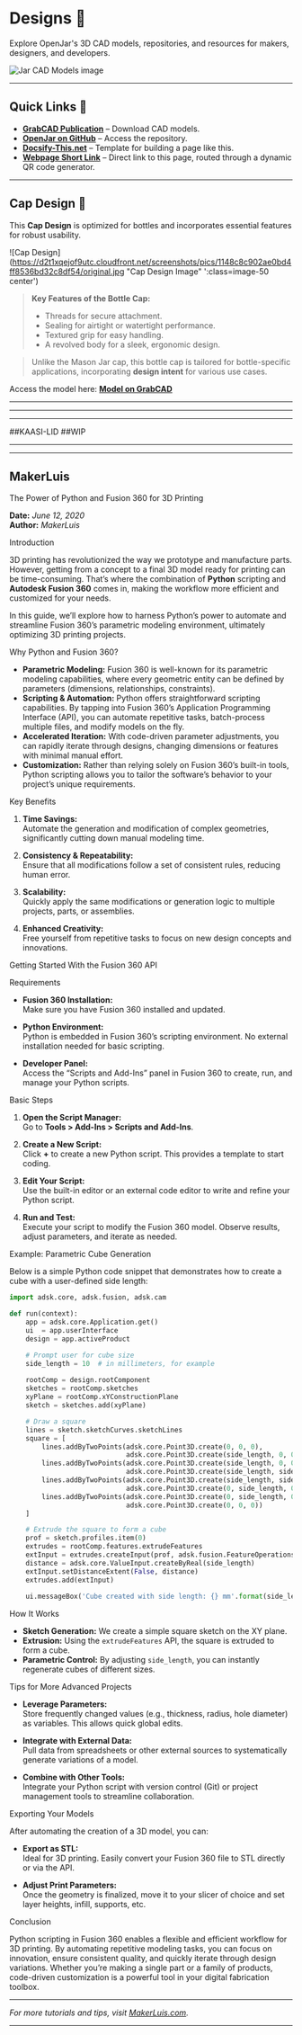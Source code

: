 # **Designs** 🎨  

Explore OpenJar's 3D CAD models, repositories, and resources for makers, designers, and developers.

![Jar CAD Models image](https://d2t1xqejof9utc.cloudfront.net/screenshots/pics/f4bd3216fb07e0610818bb71d688dfc8/large.png "cad models image")

---

## **Quick Links** 🔗  
- [**GrabCAD Publication**](https://grabcad.com/library/openjar-1) – Download CAD models.  
- [**OpenJar on GitHub**](https://github.com/dmalawey/OpenJar) – Access the repository.  
- [**Docsify-This.net**](https://docsify-this.net/#/) – Template for building a page like this.  
- [**Webpage Short Link**](https://qr.page/g/2VtU8nxHXhN) – Direct link to this page, routed through a dynamic QR code generator.

---

## **Cap Design** 🧢  

This **Cap Design** is optimized for bottles and incorporates essential features for robust usability.  

![Cap Design](https://d2t1xqejof9utc.cloudfront.net/screenshots/pics/1148c8c902ae0bd4ff8536bd32c8df54/original.jpg "Cap Design Image" ':class=image-50 center')  

> **Key Features of the Bottle Cap:**  
> - Threads for secure attachment.  
> - Sealing for airtight or watertight performance.  
> - Textured grip for easy handling.  
> - A revolved body for a sleek, ergonomic design.  

> Unlike the Mason Jar cap, this bottle cap is tailored for bottle-specific applications, incorporating **design intent** for various use cases.  

Access the model here: [**Model on GrabCAD**](https://grabcad.com/library/cap-43)  

---



-------------------------------------------------------------------------------------------------------------------------------------------------



---

##KAASI-LID
##WIP

--- 

-------------------------------------------------------------------------------------------------------------------------------------------------

## MakerLuis
 The Power of Python and Fusion 360 for 3D Printing

**Date:** *June 12, 2020*  
**Author:** *MakerLuis*

 Introduction

3D printing has revolutionized the way we prototype and manufacture parts. However, getting from a concept to a final 3D model ready for printing can be time-consuming. That’s where the combination of **Python** scripting and **Autodesk Fusion 360** comes in, making the workflow more efficient and customized for your needs.

In this guide, we’ll explore how to harness Python’s power to automate and streamline Fusion 360’s parametric modeling environment, ultimately optimizing 3D printing projects.

 Why Python and Fusion 360?

- **Parametric Modeling:** Fusion 360 is well-known for its parametric modeling capabilities, where every geometric entity can be defined by parameters (dimensions, relationships, constraints).
- **Scripting & Automation:** Python offers straightforward scripting capabilities. By tapping into Fusion 360’s Application Programming Interface (API), you can automate repetitive tasks, batch-process multiple files, and modify models on the fly.
- **Accelerated Iteration:** With code-driven parameter adjustments, you can rapidly iterate through designs, changing dimensions or features with minimal manual effort.
- **Customization:** Rather than relying solely on Fusion 360’s built-in tools, Python scripting allows you to tailor the software’s behavior to your project’s unique requirements.

 Key Benefits

1. **Time Savings:**  
   Automate the generation and modification of complex geometries, significantly cutting down manual modeling time.

2. **Consistency & Repeatability:**  
   Ensure that all modifications follow a set of consistent rules, reducing human error.

3. **Scalability:**  
   Quickly apply the same modifications or generation logic to multiple projects, parts, or assemblies.

4. **Enhanced Creativity:**  
   Free yourself from repetitive tasks to focus on new design concepts and innovations.

 Getting Started With the Fusion 360 API

 Requirements

- **Fusion 360 Installation:**  
  Make sure you have Fusion 360 installed and updated.
  
- **Python Environment:**  
  Python is embedded in Fusion 360’s scripting environment. No external installation needed for basic scripting.
  
- **Developer Panel:**  
  Access the “Scripts and Add-Ins” panel in Fusion 360 to create, run, and manage your Python scripts.

Basic Steps

1. **Open the Script Manager:**  
   Go to **Tools > Add-Ins > Scripts and Add-Ins**.
   
2. **Create a New Script:**  
   Click **+** to create a new Python script. This provides a template to start coding.
   
3. **Edit Your Script:**  
   Use the built-in editor or an external code editor to write and refine your Python script.
   
4. **Run and Test:**  
   Execute your script to modify the Fusion 360 model. Observe results, adjust parameters, and iterate as needed.

 Example: Parametric Cube Generation

Below is a simple Python code snippet that demonstrates how to create a cube with a user-defined side length:

```python
import adsk.core, adsk.fusion, adsk.cam

def run(context):
    app = adsk.core.Application.get()
    ui  = app.userInterface
    design = app.activeProduct

    # Prompt user for cube size
    side_length = 10  # in millimeters, for example
    
    rootComp = design.rootComponent
    sketches = rootComp.sketches
    xyPlane = rootComp.xYConstructionPlane
    sketch = sketches.add(xyPlane)

    # Draw a square
    lines = sketch.sketchCurves.sketchLines
    square = [
        lines.addByTwoPoints(adsk.core.Point3D.create(0, 0, 0),
                             adsk.core.Point3D.create(side_length, 0, 0)),
        lines.addByTwoPoints(adsk.core.Point3D.create(side_length, 0, 0),
                             adsk.core.Point3D.create(side_length, side_length, 0)),
        lines.addByTwoPoints(adsk.core.Point3D.create(side_length, side_length, 0),
                             adsk.core.Point3D.create(0, side_length, 0)),
        lines.addByTwoPoints(adsk.core.Point3D.create(0, side_length, 0),
                             adsk.core.Point3D.create(0, 0, 0))
    ]

    # Extrude the square to form a cube
    prof = sketch.profiles.item(0)
    extrudes = rootComp.features.extrudeFeatures
    extInput = extrudes.createInput(prof, adsk.fusion.FeatureOperations.NewBodyFeatureOperation)
    distance = adsk.core.ValueInput.createByReal(side_length)
    extInput.setDistanceExtent(False, distance)
    extrudes.add(extInput)
    
    ui.messageBox('Cube created with side length: {} mm'.format(side_length))
```

 How It Works

- **Sketch Generation:** We create a simple square sketch on the XY plane.
- **Extrusion:** Using the `extrudeFeatures` API, the square is extruded to form a cube.
- **Parametric Control:** By adjusting `side_length`, you can instantly regenerate cubes of different sizes.

 Tips for More Advanced Projects

- **Leverage Parameters:**  
  Store frequently changed values (e.g., thickness, radius, hole diameter) as variables. This allows quick global edits.
  
- **Integrate with External Data:**  
  Pull data from spreadsheets or other external sources to systematically generate variations of a model.
  
- **Combine with Other Tools:**  
  Integrate your Python script with version control (Git) or project management tools to streamline collaboration.

Exporting Your Models

After automating the creation of a 3D model, you can:

- **Export as STL:**  
  Ideal for 3D printing. Easily convert your Fusion 360 file to STL directly or via the API.
  
- **Adjust Print Parameters:**  
  Once the geometry is finalized, move it to your slicer of choice and set layer heights, infill, supports, etc.

 Conclusion

Python scripting in Fusion 360 enables a flexible and efficient workflow for 3D printing. By automating repetitive modeling tasks, you can focus on innovation, ensure consistent quality, and quickly iterate through design variations. Whether you’re making a single part or a family of products, code-driven customization is a powerful tool in your digital fabrication toolbox.

---

*For more tutorials and tips, visit [MakerLuis.com](https://www.makerluis.com/).*


-------------------------------------------------------------------------------------------------------------------------------------------------